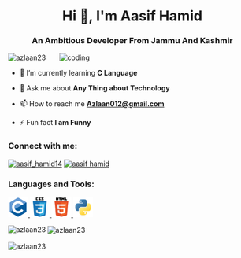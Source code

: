 
<h1 align="center">Hi 👋, I'm Aasif Hamid</h1>
<h3 align="center">An Ambitious Developer From Jammu And Kashmir</h3>
<img align="right" alt="coding" width="400" src="https://media.tenor.com/2nKSTDDekOgAAAAC/coding-kira.gif">

<p align="left"> <img src="https://komarev.com/ghpvc/?username=azlaan23&label=Profile%20views&color=0e75b6&style=flat" alt="azlaan23" /> </p>

- 🌱 I’m currently learning **C Language**

- 💬 Ask me about **Any Thing about Technology**

- 📫 How to reach me **Azlaan012@gmail.com**

- ⚡ Fun fact **I am Funny**

<h3 align="left">Connect with me:</h3>
<p align="left">
<a href="https://twitter.com/aasif_hamid14" target="blank"><img align="center" src="https://raw.githubusercontent.com/rahuldkjain/github-profile-readme-generator/master/src/images/icons/Social/twitter.svg" alt="aasif_hamid14" height="30" width="40" /></a>
<a href="https://linkedin.com/in/aasif hamid" target="blank"><img align="center" src="https://raw.githubusercontent.com/rahuldkjain/github-profile-readme-generator/master/src/images/icons/Social/linked-in-alt.svg" alt="aasif hamid" height="30" width="40" /></a>
</p>

<h3 align="left">Languages and Tools:</h3>
<p align="left"> <a href="https://www.cprogramming.com/" target="_blank" rel="noreferrer"> <img src="https://raw.githubusercontent.com/devicons/devicon/master/icons/c/c-original.svg" alt="c" width="40" height="40"/> </a> <a href="https://www.w3schools.com/css/" target="_blank" rel="noreferrer"> <img src="https://raw.githubusercontent.com/devicons/devicon/master/icons/css3/css3-original-wordmark.svg" alt="css3" width="40" height="40"/> </a> <a href="https://www.w3.org/html/" target="_blank" rel="noreferrer"> <img src="https://raw.githubusercontent.com/devicons/devicon/master/icons/html5/html5-original-wordmark.svg" alt="html5" width="40" height="40"/> </a> <a href="https://www.python.org" target="_blank" rel="noreferrer"> <img src="https://raw.githubusercontent.com/devicons/devicon/master/icons/python/python-original.svg" alt="python" width="40" height="40"/> </a> </p>

<p><img align="left" src="https://github-readme-stats.vercel.app/api/top-langs?username=azlaan23&show_icons=true&locale=en&layout=compact" alt="azlaan23" /></p>

<p>&nbsp;<img align="center" src="https://github-readme-stats.vercel.app/api?username=azlaan23&show_icons=true&locale=en" alt="azlaan23" /></p>

<p><img align="center" src="https://github-readme-streak-stats.herokuapp.com/?user=azlaan23&" alt="azlaan23" /></p>

